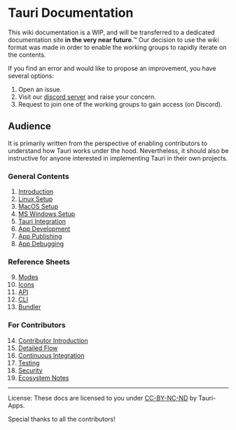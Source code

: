 # Tauri Documentation
This wiki documentation is a WIP, and will be transferred to a dedicated documentation site **in the very near future**.™️ Our decision to use the wiki format was made in order to enable the working groups to rapidly iterate on the contents.

If you find an error and would like to propose an improvement, you have several options:
1. Open an issue.
2. Visit our [discord server](https://discord.gg/SpmNs4S) and raise your concern.
3. Request to join one of the working groups to gain access (on Discord).

## Audience
It is primarily written from the perspective of enabling contributors to understand how Tauri works under the hood. Nevertheless, it should also be instructive for anyone interested in implementing Tauri in their own projects.

### General Contents
1. [Introduction]()
2. [Linux Setup]()
3. [MacOS Setup]()
4. [MS Windows Setup]()
5. [Tauri Integration]()
6. [App Development]()
7. [App Publishing]()
8. [App Debugging]()
### Reference Sheets
9. [Modes]()
10. [Icons]()
11. [API]()
12. [CLI]()
13. [Bundler]()
### For Contributors
14. [Contributor Introduction]()
15. [Detailed Flow]()
16. [Continuous Integration]()
17. [Testing]()
18. [Security]()
19. [Ecosystem Notes]()


***

License: These docs are licensed to you under [CC-BY-NC-ND](https://creativecommons.org/licenses/by-nc-nd/2.0/) by Tauri-Apps.

Special thanks to all the contributors!
